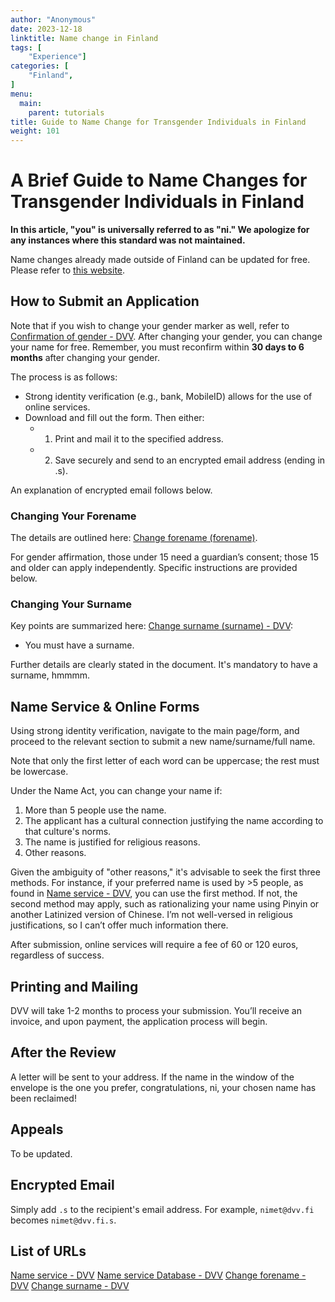 ```yaml
---
author: "Anonymous"
date: 2023-12-18
linktitle: Name change in Finland
tags: [
    "Experience"]
categories: [
    "Finland",
]
menu:
  main:
    parent: tutorials
title: Guide to Name Change for Transgender Individuals in Finland
weight: 101
---
```


# A Brief Guide to Name Changes for Transgender Individuals in Finland

**In this article, "you" is universally referred to as "ni." We apologize for any instances where this standard was not maintained.**

Name changes already made outside of Finland can be updated for free. Please refer to [this website](https://dvv.fi/en/registration-of-a-name-change-performed-abroad).

## How to Submit an Application

Note that if you wish to change your gender marker as well, refer to [Confirmation of gender - DVV](https://dvv.fi/en/confirmation-of-gender). After changing your gender, you can change your name for free. Remember, you must reconfirm within **30 days to 6 months** after changing your gender.

The process is as follows:
- Strong identity verification (e.g., bank, MobileID) allows for the use of online services.
- Download and fill out the form. Then either:
  - 1. Print and mail it to the specified address.
  - 2. Save securely and send to an encrypted email address (ending in .s).

An explanation of encrypted email follows below.

### Changing Your Forename

The details are outlined here: [Change forename (forename)](https://dvv.fi/en/changing-forename).

For gender affirmation, those under 15 need a guardian’s consent; those 15 and older can apply independently. Specific instructions are provided below.

### Changing Your Surname

Key points are summarized here: [Change surname (surname) - DVV](https://dvv.fi/en/changing-forename):
- You must have a surname.

Further details are clearly stated in the document. It's mandatory to have a surname, hmmmm.

## Name Service & Online Forms

Using strong identity verification, navigate to the main page/form, and proceed to the relevant section to submit a new name/surname/full name.

Note that only the first letter of each word can be uppercase; the rest must be lowercase.

Under the Name Act, you can change your name if:
1. More than 5 people use the name.
2. The applicant has a cultural connection justifying the name according to that culture's norms.
3. The name is justified for religious reasons.
4. Other reasons.

Given the ambiguity of "other reasons," it's advisable to seek the first three methods. For instance, if your preferred name is used by >5 people, as found in [Name service - DVV](https://dvv.fi/en/name-service), you can use the first method. If not, the second method may apply, such as rationalizing your name using Pinyin or another Latinized version of Chinese. I’m not well-versed in religious justifications, so I can’t offer much information there.

After submission, online services will require a fee of 60 or 120 euros, regardless of success.

## Printing and Mailing

DVV will take 1-2 months to process your submission. You’ll receive an invoice, and upon payment, the application process will begin.

## After the Review

A letter will be sent to your address. If the name in the window of the envelope is the one you prefer, congratulations, ni, your chosen name has been reclaimed!

## Appeals

To be updated.

## Encrypted Email

Simply add `.s` to the recipient's email address.
For example, `nimet@dvv.fi` becomes `nimet@dvv.fi.s`.

## List of URLs

[Name service - DVV](https://dvv.fi/en/name-service)
[Name service Database - DVV](https://verkkopalvelu.vrk.fi/nimipalvelu/default.asp?L=3)
[Change forename - DVV](https://dvv.fi/en/changing-forename)
[Change surname - DVV](https://dvv.fi/en/changing-forename)